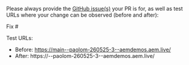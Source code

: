 Please always provide the [GitHub issue(s)](../issues) your PR is for, as well as test URLs where your change can be observed (before and after):

Fix #<gh-issue-id>

Test URLs:
- Before: https://main--paolom-260525-3--aemdemos.aem.live/
- After: https://<branch>--paolom-260525-3--aemdemos.aem.live/
